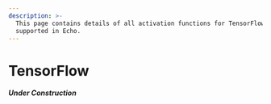 ```yaml
---
description: >-
  This page contains details of all activation functions for TensorFlow backend
  supported in Echo.
---
```


# TensorFlow

_**Under Construction**_

